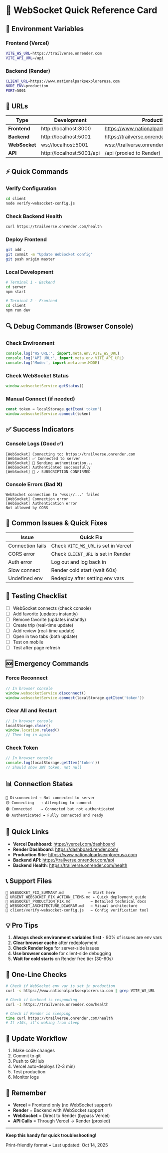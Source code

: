 # 🚀 WebSocket Quick Reference Card

## 🔧 Environment Variables

### Frontend (Vercel)
```bash
VITE_WS_URL=https://trailverse.onrender.com
VITE_API_URL=/api
```

### Backend (Render)
```bash
CLIENT_URL=https://www.nationalparksexplorerusa.com
NODE_ENV=production
PORT=5001
```

## 📍 URLs

| Type | Development | Production |
|------|-------------|------------|
| **Frontend** | http://localhost:3000 | https://www.nationalparksexplorerusa.com |
| **Backend** | http://localhost:5001 | https://trailverse.onrender.com |
| **WebSocket** | ws://localhost:5001 | wss://trailverse.onrender.com |
| **API** | http://localhost:5001/api | /api (proxied to Render) |

## ⚡ Quick Commands

### Verify Configuration
```bash
cd client
node verify-websocket-config.js
```

### Check Backend Health
```bash
curl https://trailverse.onrender.com/health
```

### Deploy Frontend
```bash
git add .
git commit -m "Update WebSocket config"
git push origin master
```

### Local Development
```bash
# Terminal 1 - Backend
cd server
npm start

# Terminal 2 - Frontend  
cd client
npm run dev
```

## 🔍 Debug Commands (Browser Console)

### Check Environment
```javascript
console.log('WS URL:', import.meta.env.VITE_WS_URL)
console.log('API URL:', import.meta.env.VITE_API_URL)
console.log('Mode:', import.meta.env.MODE)
```

### Check WebSocket Status
```javascript
window.websocketService.getStatus()
```

### Manual Connect (if needed)
```javascript
const token = localStorage.getItem('token')
window.websocketService.connect(token)
```

## ✅ Success Indicators

### Console Logs (Good ✅)
```
[WebSocket] Connecting to: https://trailverse.onrender.com
[WebSocket] ✅ Connected to server
[WebSocket] 🔐 Sending authentication...
[WebSocket] Authenticated successfully
[WebSocket] 🎉 ✓ SUBSCRIPTION CONFIRMED
```

### Console Errors (Bad ❌)
```
WebSocket connection to 'wss://...' failed
[WebSocket] Connection error
[WebSocket] Authentication error
Not allowed by CORS
```

## 🔴 Common Issues & Quick Fixes

| Issue | Quick Fix |
|-------|-----------|
| Connection fails | Check `VITE_WS_URL` is set in Vercel |
| CORS error | Check `CLIENT_URL` is set in Render |
| Auth error | Log out and log back in |
| Slow connect | Render cold start (wait 60s) |
| Undefined env | Redeploy after setting env vars |

## 📱 Testing Checklist

- [ ] WebSocket connects (check console)
- [ ] Add favorite (updates instantly)
- [ ] Remove favorite (updates instantly)
- [ ] Create trip (real-time update)
- [ ] Add review (real-time update)
- [ ] Open in two tabs (both update)
- [ ] Test on mobile
- [ ] Test after page refresh

## 🆘 Emergency Commands

### Force Reconnect
```javascript
// In browser console
window.websocketService.disconnect()
window.websocketService.connect(localStorage.getItem('token'))
```

### Clear All and Restart
```javascript
// In browser console
localStorage.clear()
window.location.reload()
// Then log in again
```

### Check Token
```javascript
// In browser console
console.log(localStorage.getItem('token'))
// Should show JWT token, not null
```

## 📊 Connection States

```
🔴 Disconnected → Not connected to server
🟡 Connecting   → Attempting to connect
🟢 Connected    → Connected but not authenticated
🟢 Authenticated → Fully connected and ready
```

## 🔗 Quick Links

- **Vercel Dashboard**: https://vercel.com/dashboard
- **Render Dashboard**: https://dashboard.render.com/
- **Production Site**: https://www.nationalparksexplorerusa.com
- **Backend API**: https://trailverse.onrender.com/api
- **Backend Health**: https://trailverse.onrender.com/health

## 📞 Support Files

```
📄 WEBSOCKET_FIX_SUMMARY.md           ← Start here
📄 URGENT_WEBSOCKET_FIX_ACTION_ITEMS.md ← Quick deployment guide
📄 WEBSOCKET_PRODUCTION_FIX.md         ← Detailed technical docs
📄 WEBSOCKET_ARCHITECTURE_DIAGRAM.md   ← Visual architecture
🔧 client/verify-websocket-config.js   ← Config verification tool
```

## 💡 Pro Tips

1. **Always check environment variables first** - 90% of issues are env vars
2. **Clear browser cache** after redeployment
3. **Check Render logs** for server-side issues
4. **Use browser console** for client-side debugging
5. **Wait for cold starts** on Render free tier (30-60s)

## 🎯 One-Line Checks

```bash
# Check if WebSocket env var is set in production
curl -s https://www.nationalparksexplorerusa.com | grep VITE_WS_URL

# Check if backend is responding
curl -I https://trailverse.onrender.com/health

# Check if Render is sleeping
time curl https://trailverse.onrender.com/health
# If >10s, it's waking from sleep
```

## 🔄 Update Workflow

1. Make code changes
2. Commit to git
3. Push to GitHub
4. Vercel auto-deploys (2-3 min)
5. Test production
6. Monitor logs

## 📌 Remember

- **Vercel** = Frontend only (no WebSocket support)
- **Render** = Backend with WebSocket support
- **WebSocket** = Direct to Render (bypass Vercel)
- **API Calls** = Through Vercel → Render (proxied)

---

**Keep this handy for quick troubleshooting!**

Print-friendly format • Last updated: Oct 14, 2025


